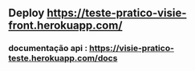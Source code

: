 ## Deploy https://teste-pratico-visie-front.herokuapp.com/

### documentação api : https://visie-pratico-teste.herokuapp.com/docs
